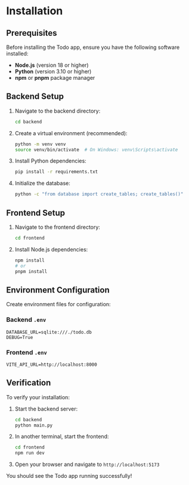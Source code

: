 # Installation

## Prerequisites

Before installing the Todo app, ensure you have the following software installed:

- **Node.js** (version 18 or higher)
- **Python** (version 3.10 or higher)
- **npm** or **pnpm** package manager

## Backend Setup

1. Navigate to the backend directory:
   ```bash
   cd backend
   ```

2. Create a virtual environment (recommended):
   ```bash
   python -m venv venv
   source venv/bin/activate  # On Windows: venv\Scripts\activate
   ```

3. Install Python dependencies:
   ```bash
   pip install -r requirements.txt
   ```

4. Initialize the database:
   ```bash
   python -c "from database import create_tables; create_tables()"
   ```

## Frontend Setup

1. Navigate to the frontend directory:
   ```bash
   cd frontend
   ```

2. Install Node.js dependencies:
   ```bash
   npm install
   # or
   pnpm install
   ```

## Environment Configuration

Create environment files for configuration:

### Backend `.env`
```env
DATABASE_URL=sqlite:///./todo.db
DEBUG=True
```

### Frontend `.env`
```env
VITE_API_URL=http://localhost:8000
```

## Verification

To verify your installation:

1. Start the backend server:
   ```bash
   cd backend
   python main.py
   ```

2. In another terminal, start the frontend:
   ```bash
   cd frontend
   npm run dev
   ```

3. Open your browser and navigate to `http://localhost:5173`

You should see the Todo app running successfully!
